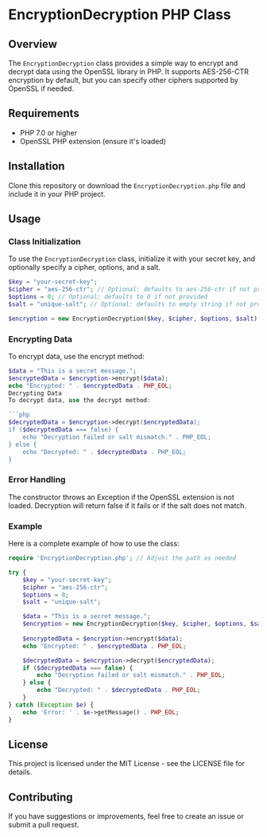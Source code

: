 # EncryptionDecryption PHP Class

## Overview

The `EncryptionDecryption` class provides a simple way to encrypt and decrypt data using the OpenSSL library in PHP. It supports AES-256-CTR encryption by default, but you can specify other ciphers supported by OpenSSL if needed.

## Requirements

- PHP 7.0 or higher
- OpenSSL PHP extension (ensure it's loaded)

## Installation

Clone this repository or download the `EncryptionDecryption.php` file and include it in your PHP project.

## Usage

### Class Initialization

To use the `EncryptionDecryption` class, initialize it with your secret key, and optionally specify a cipher, options, and a salt.

```php
$key = "your-secret-key";
$cipher = "aes-256-ctr"; // Optional: defaults to aes-256-ctr if not provided
$options = 0; // Optional: defaults to 0 if not provided
$salt = "unique-salt"; // Optional: defaults to empty string if not provided

$encryption = new EncryptionDecryption($key, $cipher, $options, $salt);
```

### Encrypting Data
To encrypt data, use the encrypt method:

```php
$data = "This is a secret message.";
$encryptedData = $encryption->encrypt($data);
echo "Encrypted: " . $encryptedData . PHP_EOL;
Decrypting Data
To decrypt data, use the decrypt method:

```php
$decryptedData = $encryption->decrypt($encryptedData);
if ($decryptedData === false) {
    echo "Decryption failed or salt mismatch." . PHP_EOL;
} else {
    echo "Decrypted: " . $decryptedData . PHP_EOL;
}
```

### Error Handling
The constructor throws an Exception if the OpenSSL extension is not loaded. Decryption will return false if it fails or if the salt does not match.

### Example
Here is a complete example of how to use the class:

```php
require 'EncryptionDecryption.php'; // Adjust the path as needed

try {
    $key = "your-secret-key";
    $cipher = "aes-256-ctr";
    $options = 0;
    $salt = "unique-salt";

    $data = "This is a secret message.";
    $encryption = new EncryptionDecryption($key, $cipher, $options, $salt);
    
    $encryptedData = $encryption->encrypt($data);
    echo "Encrypted: " . $encryptedData . PHP_EOL;

    $decryptedData = $encryption->decrypt($encryptedData);
    if ($decryptedData === false) {
        echo "Decryption failed or salt mismatch." . PHP_EOL;
    } else {
        echo "Decrypted: " . $decryptedData . PHP_EOL;
    }
} catch (Exception $e) {
    echo 'Error: ' . $e->getMessage() . PHP_EOL;
}
```

## License
This project is licensed under the MIT License - see the LICENSE file for details.

## Contributing
If you have suggestions or improvements, feel free to create an issue or submit a pull request.
